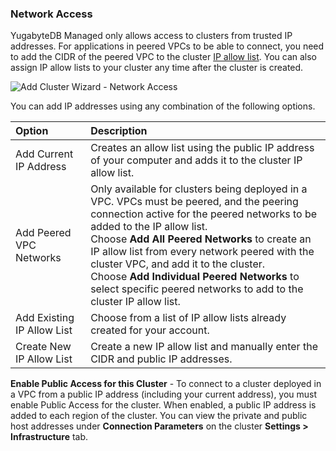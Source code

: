 <!--
+++
private = true
+++
-->

### Network Access

YugabyteDB Managed only allows access to clusters from trusted IP addresses. For applications in peered VPCs to be able to connect, you need to add the CIDR of the peered VPC to the cluster [IP allow list](../../../cloud-secure-clusters/add-connections/). You can also assign IP allow lists to your cluster any time after the cluster is created.

![Add Cluster Wizard - Network Access](/images/yb-cloud/cloud-addcluster-networkaccess.png)

You can add IP addresses using any combination of the following options.

| Option | Description |
| :----- | :---------- |
| Add Current IP Address | Creates an allow list using the public IP address of your computer and adds it to the cluster IP allow list. |
| Add Peered VPC Networks | Only available for clusters being deployed in a VPC. VPCs must be peered, and the peering connection active for the peered networks to be added to the IP allow list.<br>Choose **Add All Peered Networks** to create an IP allow list from every network peered with the cluster VPC, and add it to the cluster.<br>Choose **Add Individual Peered Networks** to select specific peered networks to add to the cluster IP allow list. |
| Add Existing IP Allow List | Choose from a list of IP allow lists already created for your account. |
| Create New IP Allow List | Create a new IP allow list and manually enter the CIDR and public IP addresses. |

**Enable Public Access for this Cluster** - To connect to a cluster deployed in a VPC from a public IP address (including your current address), you must enable Public Access for the cluster. When enabled, a public IP address is added to each region of the cluster. You can view the private and public host addresses under **Connection Parameters** on the cluster **Settings > Infrastructure** tab.
